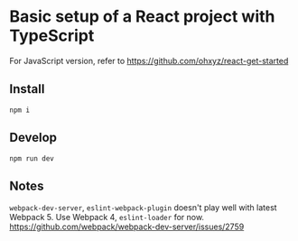 # Basic setup of a React project with TypeScript

For JavaScript version, refer to https://github.com/ohxyz/react-get-started

## Install
```
npm i
```

## Develop
```
npm run dev
```

## Notes
`webpack-dev-server`, `eslint-webpack-plugin` doesn't play well with latest Webpack 5. Use Webpack 4, `eslint-loader` for now.
https://github.com/webpack/webpack-dev-server/issues/2759